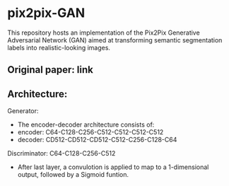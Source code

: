 # pix2pix-GAN
This repository hosts an implementation of the Pix2Pix Generative Adversarial Network (GAN) aimed at transforming semantic segmentation labels into realistic-looking images. 


## Original paper: link

## Architecture:

Generator:
- The encoder-decoder architecture consists of:
- encoder:
    C64-C128-C256-C512-C512-C512-C512
- decoder:
    CD512-CD512-CD512-C512-C256-C128-C64

Discriminator:
    C64-C128-C256-C512
- After last layer, a convulotion is applied to map to a 1-dimensional output, followed by a Sigmoid funtion.